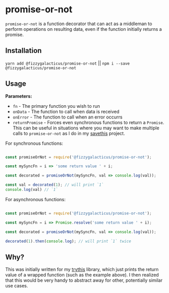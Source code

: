 # promise-or-not

`promise-or-not` is a function decorator that can act as a middleman to perform operations on resulting data, even if the function initially returns a promise.

## Installation

`yarn add @fizzygalacticus/promise-or-not` || `npm i --save @fizzygalacticus/promise-or-not`

## Usage

**Parameters:**
* `fn` - The primary function you wish to run
* `onData` - The function to call when data is received
* `onError` - The function to call when an error occurrs
* `returnPromise` - Forces even synchronous functions to return a `Promise`. This can be useful in situations where you may want to make multiple calls to `promise-or-not` as I do in my [savethis](https://github.com/FizzyGalacticus/savethis) project.

For synchronous functions:
```js

const promiseOrNot = require('@fizzygalacticus/promise-or-not');

const mySyncFn = i => 'some return value ' + i;

const decorated = promiseOrNot(mySyncFn, val => console.log(val));

const val = decorated(1); // will print `1`
console.log(val) // `1`

```

For asynchronous functions:
```js

const promiseOrNot = require('@fizzygalacticus/promise-or-not');

const mySyncFn = i => Promise.resolve('some return value ' + i);

const decorated = promiseOrNot(mySyncFn, val => console.log(val));

decorated(1).then(console.log); // will print `1` twice

```

## Why?

This was initially written for my [trythis](https://github.com/FizzyGalacticus/trythis) library, which just prints the return value of a wrapped function (such as the example above). I then realized that this would be very handy to abstract away for other, potentially similar use cases.
